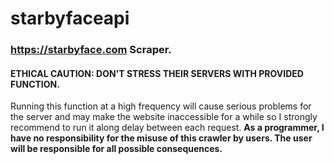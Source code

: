 # starbyfaceapi
### https://starbyface.com Scraper.
#### ETHICAL CAUTION: DON'T STRESS THEIR SERVERS WITH PROVIDED FUNCTION.

Running this function at a high frequency will cause serious problems for the server and may make the website inaccessible for a while so I strongly recommend to run it along delay between each request. **As a programmer, I have no responsibility for the misuse of this crawler by users. The user will be responsible for all possible consequences.**
